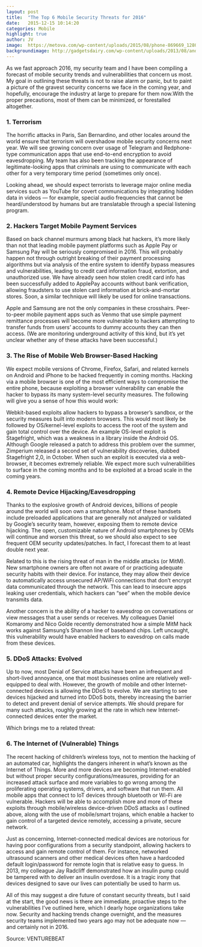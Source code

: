 ```yaml
---
layout: post
title:  "The Top 6 Mobile Security Threats for 2016"
date:   2015-12-15 10:14:20
categories: Mobile
highlight: true
author: JV
image:  https://metova.com/wp-content/uploads/2015/08/phone-869669_1280.jpg
backgroundimage: http://gadgetsdairy.com/wp-content/uploads/2013/08/android_green_wallpaper.jpg
---
```

As we fast approach 2016, my security team and I have been compiling a forecast of mobile security trends and vulnerabilities that concern us most. My goal in outlining these threats is not to raise alarm or panic, but to paint a picture of the gravest security concerns we face in the coming year, and hopefully, encourage the industry at large to prepare for them now.With the proper precautions, most of them can be minimized, or forestalled altogether.

### 1. Terrorism

The horrific attacks in Paris, San Bernardino, and other locales around the world ensure that terrorism will overshadow mobile security concerns next year. We will see growing concern over usage of Telegram and Redphone-type communication apps that use end-to-end encryption to avoid eavesdropping. My team has also been tracking the appearance of legitimate-looking apps that criminals are using to communicate with each other for a very temporary time period (sometimes only once).

Looking ahead, we should expect terrorists to leverage major online media services such as YouTube for covert communications by integrating hidden data in videos — for example, special audio frequencies that cannot be heard/understood by humans but are translatable through a special listening program.

### 2. Hackers Target Mobile Payment Services

Based on back channel murmurs among black hat hackers, it’s more likely than not that leading mobile payment platforms such as Apple Pay or Samsung Pay will be seriously compromised in 2016. This will probably happen not through outright breaking of their payment processing algorithms but via analysis of the entire system to identify bypass measures and vulnerabilities, leading to credit card information fraud, extortion, and unauthorized use. We have already seen how stolen credit card info has been successfully added to ApplePay accounts without bank verification, allowing fraudsters to use stolen card information at brick-and-mortar stores. Soon, a similar technique will likely be used for online transactions.

Apple and Samsung are not the only companies in these crosshairs. Peer-to-peer mobile payment apps such as Venmo that use simple payment remittance processes will become more vulnerable to hackers attempting to transfer funds from users’ accounts to dummy accounts they can then access. (We are monitoring underground activity of this kind, but it’s yet unclear whether any of these attacks have been successful.)

### 3. The Rise of Mobile Web Browser-Based Hacking

We expect mobile versions of Chrome, Firefox, Safari, and related kernels on Android and iPhone to be hacked frequently in coming months. Hacking via a mobile browser is one of the most efficient ways to compromise the entire phone, because exploiting a browser vulnerability can enable the hacker to bypass its many system-level security measures. The following will give you a sense of how this would work:

Webkit-based exploits allow hackers to bypass a browser’s sandbox, or the security measures built into modern browsers. This would most likely be followed by OS/kernel-level exploits to access the root of the system and gain total control over the device.
An example OS-level exploit is Stagefright, which was a weakness in a library inside the Android OS. Although Google released a patch to address this problem over the summer, Zimperium released a second set of vulnerability discoveries, dubbed Stagefright 2,0, in October. When such an exploit is executed via a web-browser, it becomes extremely reliable.
We expect more such vulnerabilities to surface in the coming months and to be exploited at a broad scale in the coming years.

### 4. Remote Device Hijacking/Eavesdropping

Thanks to the explosive growth of Android devices, billions of people around the world will soon own a smartphone. Most of these handsets include preloaded applications that are generally not analyzed or validated by Google’s security team, however, exposing them to remote device hijacking. The open, customizable nature of Android smartphones by OEMs will continue and worsen this threat, so we should also expect to see frequent OEM security updates/patches. In fact, I forecast them to at least double next year.

Related to this is the rising threat of man in the middle attacks (or MitM). New smartphone owners are often not aware of or practicing adequate security habits with their device. For instance, they may allow their device to automatically access unsecured AP/WiFi connections that don’t encrypt data communicated through the network. This can lead to insecure apps leaking user credentials, which hackers can “see” when the mobile device transmits data.

Another concern is the ability of a hacker to eavesdrop on conversations or view messages that a user sends or receives. My colleagues Daniel Komaromy and Nico Golde recently demonstrated how a simple MitM hack works against Samsung’s Shannon line of baseband chips. Left uncaught, this vulnerability would have enabled hackers to eavesdrop on calls made from these devices.

### 5. DDoS Attacks: Evolved

Up to now, most Denial of Service attacks have been an infrequent and short-lived annoyance, one that most businesses online are relatively well-equipped to deal with. However, the growth of mobile and other Internet-connected devices is allowing the DDoS to evolve. We are starting to see devices hijacked and turned into DDoS bots, thereby increasing the barrier to detect and prevent denial of service attempts. We should prepare for many such attacks, roughly growing at the rate in which new Internet-connected devices enter the market.

Which brings me to a related threat:

### 6. The Internet of (Vulnerable) Things

The recent hacking of children’s wireless toys, not to mention the hacking of an automated car, highlights the dangers inherent in what’s known as the Internet of Things. More and more devices are becoming Internet-enabled but without proper security configurations/measures, providing for an increased attack surface and more variables to go wrong among the proliferating operating systems, drivers, and software that run them. All mobile apps that connect to IoT devices through bluetooth or Wi-Fi are vulnerable. Hackers will be able to accomplish more and more of these exploits through mobile/wireless device-driven DDoS attacks as I outlined above, along with the use of mobile/smart trojans, which enable a hacker to gain control of a targeted device remotely, accessing a private, secure network.

Just as concerning, Internet-connected medical devices are notorious for having poor configurations from a security standpoint, allowing hackers to access and gain remote control of them. For instance, networked ultrasound scanners and other medical devices often have a hardcoded default login/password for remote login that is relative easy to guess. In 2013, my colleague Jay Radcliff demonstrated how an insulin pump could be tampered with to deliver an insulin overdose. It is a tragic irony that devices designed to save our lives can potentially be used to harm us.

All of this may suggest a dire future of constant security threats, but I said at the start, the good news is there are immediate, proactive steps to the vulnerabilities I’ve outlined here, which I dearly hope organizations take now. Security and hacking trends change overnight, and the measures security teams implemented two years ago may not be adequate now — and certainly not in 2016.



Source: <a style="text-decoration:none;" href="http://venturebeat.com/2015/12/27/the-top-6-mobile-security-threats-for-2016/" >VENTUREBEAT</a>
